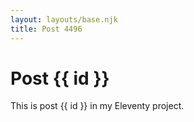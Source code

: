 ```yaml
---
layout: layouts/base.njk
title: Post 4496
---
```


# Post {{ id }}

This is post {{ id }} in my Eleventy project.
